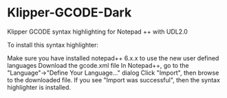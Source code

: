 # Klipper-GCODE-Dark
Klipper GCODE syntax highlighting for Notepad ++ with UDL2.0

To install this syntax highlighter:

Make sure you have installed notepad++ 6.x.x to use the new user defined languages
Download the gcode.xml file 
In Notepad++, go to the "Language"->"Define Your Language..." dialog
Click "Import", then browse to the downloaded file. If you see "Import was successful", then the syntax highlighter is installed.

